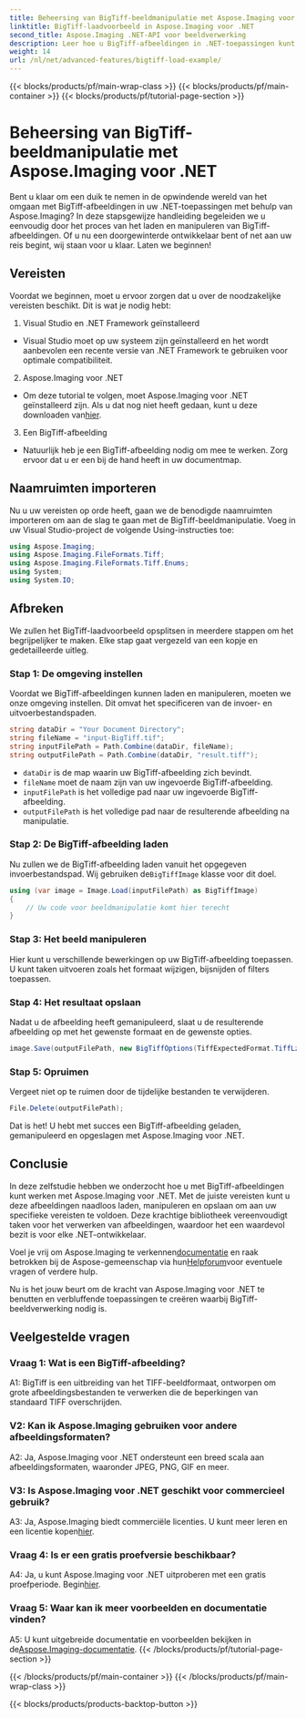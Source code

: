 ```yaml
---
title: Beheersing van BigTiff-beeldmanipulatie met Aspose.Imaging voor .NET
linktitle: BigTiff-laadvoorbeeld in Aspose.Imaging voor .NET
second_title: Aspose.Imaging .NET-API voor beeldverwerking
description: Leer hoe u BigTiff-afbeeldingen in .NET-toepassingen kunt manipuleren met Aspose.Imaging voor .NET. Volg onze stapsgewijze handleiding voor een naadloze beeldverwerking.
weight: 14
url: /nl/net/advanced-features/bigtiff-load-example/
---
```


{{< blocks/products/pf/main-wrap-class >}}
{{< blocks/products/pf/main-container >}}
{{< blocks/products/pf/tutorial-page-section >}}

# Beheersing van BigTiff-beeldmanipulatie met Aspose.Imaging voor .NET

Bent u klaar om een duik te nemen in de opwindende wereld van het omgaan met BigTiff-afbeeldingen in uw .NET-toepassingen met behulp van Aspose.Imaging? In deze stapsgewijze handleiding begeleiden we u eenvoudig door het proces van het laden en manipuleren van BigTiff-afbeeldingen. Of u nu een doorgewinterde ontwikkelaar bent of net aan uw reis begint, wij staan voor u klaar. Laten we beginnen!

## Vereisten

Voordat we beginnen, moet u ervoor zorgen dat u over de noodzakelijke vereisten beschikt. Dit is wat je nodig hebt:

1. Visual Studio en .NET Framework geïnstalleerd
- Visual Studio moet op uw systeem zijn geïnstalleerd en het wordt aanbevolen een recente versie van .NET Framework te gebruiken voor optimale compatibiliteit.

2. Aspose.Imaging voor .NET
-  Om deze tutorial te volgen, moet Aspose.Imaging voor .NET geïnstalleerd zijn. Als u dat nog niet heeft gedaan, kunt u deze downloaden van[hier](https://releases.aspose.com/imaging/net/).

3. Een BigTiff-afbeelding
- Natuurlijk heb je een BigTiff-afbeelding nodig om mee te werken. Zorg ervoor dat u er een bij de hand heeft in uw documentmap.

## Naamruimten importeren

Nu u uw vereisten op orde heeft, gaan we de benodigde naamruimten importeren om aan de slag te gaan met de BigTiff-beeldmanipulatie. Voeg in uw Visual Studio-project de volgende Using-instructies toe:

```csharp
using Aspose.Imaging;
using Aspose.Imaging.FileFormats.Tiff;
using Aspose.Imaging.FileFormats.Tiff.Enums;
using System;
using System.IO;
```

## Afbreken

We zullen het BigTiff-laadvoorbeeld opsplitsen in meerdere stappen om het begrijpelijker te maken. Elke stap gaat vergezeld van een kopje en gedetailleerde uitleg.

### Stap 1: De omgeving instellen

Voordat we BigTiff-afbeeldingen kunnen laden en manipuleren, moeten we onze omgeving instellen. Dit omvat het specificeren van de invoer- en uitvoerbestandspaden.

```csharp
string dataDir = "Your Document Directory";
string fileName = "input-BigTiff.tif";
string inputFilePath = Path.Combine(dataDir, fileName);
string outputFilePath = Path.Combine(dataDir, "result.tiff");
```

- `dataDir` is de map waarin uw BigTiff-afbeelding zich bevindt.
- `fileName` moet de naam zijn van uw ingevoerde BigTiff-afbeelding.
- `inputFilePath` is het volledige pad naar uw ingevoerde BigTiff-afbeelding.
- `outputFilePath` is het volledige pad naar de resulterende afbeelding na manipulatie.

### Stap 2: De BigTiff-afbeelding laden

 Nu zullen we de BigTiff-afbeelding laden vanuit het opgegeven invoerbestandspad. Wij gebruiken de`BigTiffImage` klasse voor dit doel.

```csharp
using (var image = Image.Load(inputFilePath) as BigTiffImage)
{
    // Uw code voor beeldmanipulatie komt hier terecht
}
```

### Stap 3: Het beeld manipuleren

Hier kunt u verschillende bewerkingen op uw BigTiff-afbeelding toepassen. U kunt taken uitvoeren zoals het formaat wijzigen, bijsnijden of filters toepassen.

### Stap 4: Het resultaat opslaan

Nadat u de afbeelding heeft gemanipuleerd, slaat u de resulterende afbeelding op met het gewenste formaat en de gewenste opties.

```csharp
image.Save(outputFilePath, new BigTiffOptions(TiffExpectedFormat.TiffLzwRgba));
```

### Stap 5: Opruimen

Vergeet niet op te ruimen door de tijdelijke bestanden te verwijderen.

```csharp
File.Delete(outputFilePath);
```

Dat is het! U hebt met succes een BigTiff-afbeelding geladen, gemanipuleerd en opgeslagen met Aspose.Imaging voor .NET.

## Conclusie

In deze zelfstudie hebben we onderzocht hoe u met BigTiff-afbeeldingen kunt werken met Aspose.Imaging voor .NET. Met de juiste vereisten kunt u deze afbeeldingen naadloos laden, manipuleren en opslaan om aan uw specifieke vereisten te voldoen. Deze krachtige bibliotheek vereenvoudigt taken voor het verwerken van afbeeldingen, waardoor het een waardevol bezit is voor elke .NET-ontwikkelaar.

 Voel je vrij om Aspose.Imaging te verkennen[documentatie](https://reference.aspose.com/imaging/net/) en raak betrokken bij de Aspose-gemeenschap via hun[Helpforum](https://forum.aspose.com/)voor eventuele vragen of verdere hulp.

Nu is het jouw beurt om de kracht van Aspose.Imaging voor .NET te benutten en verbluffende toepassingen te creëren waarbij BigTiff-beeldverwerking nodig is.

## Veelgestelde vragen

### Vraag 1: Wat is een BigTiff-afbeelding?

A1: BigTiff is een uitbreiding van het TIFF-beeldformaat, ontworpen om grote afbeeldingsbestanden te verwerken die de beperkingen van standaard TIFF overschrijden.

### V2: Kan ik Aspose.Imaging gebruiken voor andere afbeeldingsformaten?

A2: Ja, Aspose.Imaging voor .NET ondersteunt een breed scala aan afbeeldingsformaten, waaronder JPEG, PNG, GIF en meer.

### V3: Is Aspose.Imaging voor .NET geschikt voor commercieel gebruik?

 A3: Ja, Aspose.Imaging biedt commerciële licenties. U kunt meer leren en een licentie kopen[hier](https://purchase.aspose.com/buy).

### Vraag 4: Is er een gratis proefversie beschikbaar?

 A4: Ja, u kunt Aspose.Imaging voor .NET uitproberen met een gratis proefperiode. Begin[hier](https://releases.aspose.com/).

### Vraag 5: Waar kan ik meer voorbeelden en documentatie vinden?

 A5: U kunt uitgebreide documentatie en voorbeelden bekijken in de[Aspose.Imaging-documentatie](https://reference.aspose.com/imaging/net/).
{{< /blocks/products/pf/tutorial-page-section >}}

{{< /blocks/products/pf/main-container >}}
{{< /blocks/products/pf/main-wrap-class >}}

{{< blocks/products/products-backtop-button >}}
